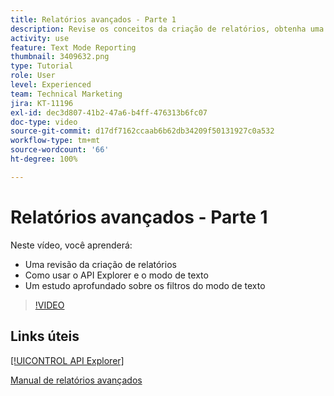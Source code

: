 ```yaml
---
title: Relatórios avançados - Parte 1
description: Revise os conceitos da criação de relatórios, obtenha uma introdução ao [!UICONTROL API Explorer] e o modo de texto e veja um estudo aprofundado sobre os filtros do modo de texto.
activity: use
feature: Text Mode Reporting
thumbnail: 3409632.png
type: Tutorial
role: User
level: Experienced
team: Technical Marketing
jira: KT-11196
exl-id: dec3d807-41b2-47a6-b4ff-476313b6fc07
doc-type: video
source-git-commit: d17df7162ccaab6b62db34209f50131927c0a532
workflow-type: tm+mt
source-wordcount: '66'
ht-degree: 100%

---
```


# Relatórios avançados - Parte 1

Neste vídeo, você aprenderá:

* Uma revisão da criação de relatórios
* Como usar o API Explorer e o modo de texto
* Um estudo aprofundado sobre os filtros do modo de texto

>[!VIDEO](https://video.tv.adobe.com/v/3409632/?quality=12&learn=on&enablevpops)

## Links úteis

[[!UICONTROL API Explorer]](https://developer.adobe.com/workfront/api-explorer/)

[Manual de relatórios avançados](/help/assets/advanced-reporting-manual.pdf)
